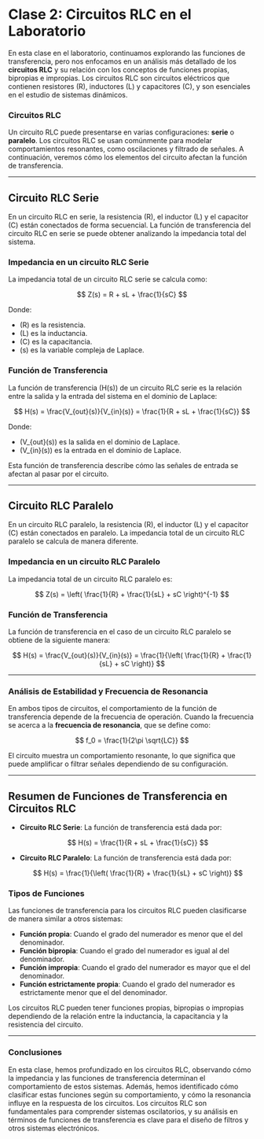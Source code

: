   # Clase 2: Circuitos RLC en el Laboratorio
  
  En esta clase en el laboratorio, continuamos explorando las funciones de transferencia, pero nos enfocamos en un análisis más detallado de los **circuitos RLC** y su relación con los conceptos de funciones propias, bipropias e impropias. Los circuitos RLC son circuitos eléctricos que contienen resistores (R), inductores (L) y capacitores (C), y son esenciales en el estudio de sistemas dinámicos.
  
  ### Circuitos RLC
  Un circuito RLC puede presentarse en varias configuraciones: **serie** o **paralelo**. Los circuitos RLC se usan comúnmente para modelar comportamientos resonantes, como oscilaciones y filtrado de señales. A continuación, veremos cómo los elementos del circuito afectan la función de transferencia.
  
  ---
  
  ## Circuito RLC Serie
  
  En un circuito RLC en serie, la resistencia (R), el inductor (L) y el capacitor (C) están conectados de forma secuencial. La función de transferencia del circuito RLC en serie se puede obtener analizando la impedancia total del sistema.
  
  ### Impedancia en un circuito RLC Serie
  
  La impedancia total de un circuito RLC serie se calcula como:
  
  $$
  Z(s) = R + sL + \frac{1}{sC}
  $$
  
  Donde:
  - \(R\) es la resistencia.
  - \(L\) es la inductancia.
  - \(C\) es la capacitancia.
  - \(s\) es la variable compleja de Laplace.
  
  ### Función de Transferencia
  
  La función de transferencia \(H(s)\) de un circuito RLC serie es la relación entre la salida y la entrada del sistema en el dominio de Laplace:
  
  $$
  H(s) = \frac{V_{out}(s)}{V_{in}(s)} = \frac{1}{R + sL + \frac{1}{sC}}
  $$
  
  Donde:
  - \(V_{out}(s)\) es la salida en el dominio de Laplace.
  - \(V_{in}(s)\) es la entrada en el dominio de Laplace.
  
  Esta función de transferencia describe cómo las señales de entrada se afectan al pasar por el circuito.
  
  ---
  
  ## Circuito RLC Paralelo
  
  En un circuito RLC paralelo, la resistencia (R), el inductor (L) y el capacitor (C) están conectados en paralelo. La impedancia total de un circuito RLC paralelo se calcula de manera diferente.
  
  ### Impedancia en un circuito RLC Paralelo
  
  La impedancia total de un circuito RLC paralelo es:
  
  $$
  Z(s) = \left( \frac{1}{R} + \frac{1}{sL} + sC \right)^{-1}
  $$
  
  ### Función de Transferencia
  
  La función de transferencia en el caso de un circuito RLC paralelo se obtiene de la siguiente manera:
  
  $$
  H(s) = \frac{V_{out}(s)}{V_{in}(s)} = \frac{1}{\left( \frac{1}{R} + \frac{1}{sL} + sC \right)}
  $$
  
  ---
  
  ### Análisis de Estabilidad y Frecuencia de Resonancia
  
  En ambos tipos de circuitos, el comportamiento de la función de transferencia depende de la frecuencia de operación. Cuando la frecuencia se acerca a la **frecuencia de resonancia**, que se define como:
  
  $$
  f_0 = \frac{1}{2\pi \sqrt{LC}}
  $$
  
  El circuito muestra un comportamiento resonante, lo que significa que puede amplificar o filtrar señales dependiendo de su configuración.
  
  ---
  
  ## Resumen de Funciones de Transferencia en Circuitos RLC
  
  - **Circuito RLC Serie**: La función de transferencia está dada por:
  
    $$
    H(s) = \frac{1}{R + sL + \frac{1}{sC}}
    $$
  
  - **Circuito RLC Paralelo**: La función de transferencia está dada por:
  
    $$
    H(s) = \frac{1}{\left( \frac{1}{R} + \frac{1}{sL} + sC \right)}
    $$
  
  ### Tipos de Funciones
  
  Las funciones de transferencia para los circuitos RLC pueden clasificarse de manera similar a otros sistemas:
  
  - **Función propia**: Cuando el grado del numerador es menor que el del denominador.
  - **Función bipropia**: Cuando el grado del numerador es igual al del denominador.
  - **Función impropia**: Cuando el grado del numerador es mayor que el del denominador.
  - **Función estrictamente propia**: Cuando el grado del numerador es estrictamente menor que el del denominador.
  
  Los circuitos RLC pueden tener funciones propias, bipropias o impropias dependiendo de la relación entre la inductancia, la capacitancia y la resistencia del circuito.
  
  ---
  
  ### **Conclusiones**
  En esta clase, hemos profundizado en los circuitos RLC, observando cómo la impedancia y las funciones de transferencia determinan el comportamiento de estos sistemas. Además, hemos identificado cómo clasificar estas funciones según su comportamiento, y cómo la resonancia influye en la respuesta de los circuitos. Los circuitos RLC son fundamentales para comprender sistemas oscilatorios, y su análisis en términos de funciones de transferencia es clave para el diseño de filtros y otros sistemas electrónicos.
  
